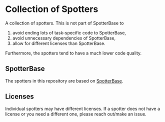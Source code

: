# Collection of Spotters

A collection of spotters.
This is not part of SpotterBase to
1. avoid ending lots of task-specific code to SpotterBase,
2. avoid unnecessary dependencies of SpotterBase,
3. allow for different licenses than SpotterBase.

Furthermore, the spotters tend to have a much lower code quality.

## SpotterBase

The spotters in this repository are based on [SpotterBase](https://github.com/jfschaefer/spotterbase).

## Licenses

Individual spotters may have different licenses.
If a spotter does not have a license or you need a different one, please reach out/make an issue.

